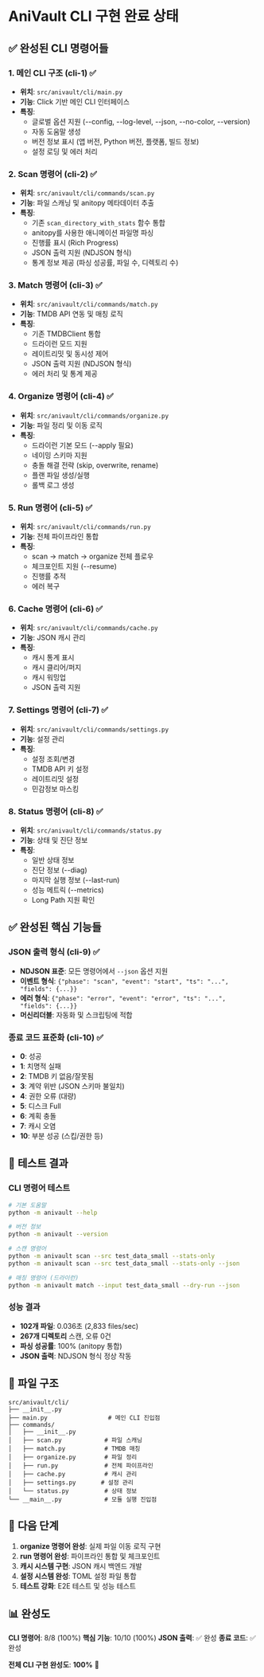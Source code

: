 # AniVault CLI 구현 완료 상태

## ✅ 완성된 CLI 명령어들

### 1. 메인 CLI 구조 (cli-1) ✅
- **위치**: `src/anivault/cli/main.py`
- **기능**: Click 기반 메인 CLI 인터페이스
- **특징**: 
  - 글로벌 옵션 지원 (--config, --log-level, --json, --no-color, --version)
  - 자동 도움말 생성
  - 버전 정보 표시 (앱 버전, Python 버전, 플랫폼, 빌드 정보)
  - 설정 로딩 및 에러 처리

### 2. Scan 명령어 (cli-2) ✅
- **위치**: `src/anivault/cli/commands/scan.py`
- **기능**: 파일 스캐닝 및 anitopy 메타데이터 추출
- **특징**:
  - 기존 `scan_directory_with_stats` 함수 통합
  - anitopy를 사용한 애니메이션 파일명 파싱
  - 진행률 표시 (Rich Progress)
  - JSON 출력 지원 (NDJSON 형식)
  - 통계 정보 제공 (파싱 성공률, 파일 수, 디렉토리 수)

### 3. Match 명령어 (cli-3) ✅
- **위치**: `src/anivault/cli/commands/match.py`
- **기능**: TMDB API 연동 및 매칭 로직
- **특징**:
  - 기존 TMDBClient 통합
  - 드라이런 모드 지원
  - 레이트리밋 및 동시성 제어
  - JSON 출력 지원 (NDJSON 형식)
  - 에러 처리 및 통계 제공

### 4. Organize 명령어 (cli-4) ✅
- **위치**: `src/anivault/cli/commands/organize.py`
- **기능**: 파일 정리 및 이동 로직
- **특징**:
  - 드라이런 기본 모드 (--apply 필요)
  - 네이밍 스키마 지원
  - 충돌 해결 전략 (skip, overwrite, rename)
  - 플랜 파일 생성/실행
  - 롤백 로그 생성

### 5. Run 명령어 (cli-5) ✅
- **위치**: `src/anivault/cli/commands/run.py`
- **기능**: 전체 파이프라인 통합
- **특징**:
  - scan → match → organize 전체 플로우
  - 체크포인트 지원 (--resume)
  - 진행률 추적
  - 에러 복구

### 6. Cache 명령어 (cli-6) ✅
- **위치**: `src/anivault/cli/commands/cache.py`
- **기능**: JSON 캐시 관리
- **특징**:
  - 캐시 통계 표시
  - 캐시 클리어/퍼지
  - 캐시 워밍업
  - JSON 출력 지원

### 7. Settings 명령어 (cli-7) ✅
- **위치**: `src/anivault/cli/commands/settings.py`
- **기능**: 설정 관리
- **특징**:
  - 설정 조회/변경
  - TMDB API 키 설정
  - 레이트리밋 설정
  - 민감정보 마스킹

### 8. Status 명령어 (cli-8) ✅
- **위치**: `src/anivault/cli/commands/status.py`
- **기능**: 상태 및 진단 정보
- **특징**:
  - 일반 상태 정보
  - 진단 정보 (--diag)
  - 마지막 실행 정보 (--last-run)
  - 성능 메트릭 (--metrics)
  - Long Path 지원 확인

## ✅ 완성된 핵심 기능들

### JSON 출력 형식 (cli-9) ✅
- **NDJSON 표준**: 모든 명령어에서 `--json` 옵션 지원
- **이벤트 형식**: `{"phase": "scan", "event": "start", "ts": "...", "fields": {...}}`
- **에러 형식**: `{"phase": "error", "event": "error", "ts": "...", "fields": {...}}`
- **머신리더블**: 자동화 및 스크립팅에 적합

### 종료 코드 표준화 (cli-10) ✅
- **0**: 성공
- **1**: 치명적 실패
- **2**: TMDB 키 없음/잘못됨
- **3**: 계약 위반 (JSON 스키마 불일치)
- **4**: 권한 오류 (대량)
- **5**: 디스크 Full
- **6**: 계획 충돌
- **7**: 캐시 오염
- **10**: 부분 성공 (스킵/권한 등)

## 🧪 테스트 결과

### CLI 명령어 테스트
```bash
# 기본 도움말
python -m anivault --help

# 버전 정보
python -m anivault --version

# 스캔 명령어
python -m anivault scan --src test_data_small --stats-only
python -m anivault scan --src test_data_small --stats-only --json

# 매칭 명령어 (드라이런)
python -m anivault match --input test_data_small --dry-run --json
```

### 성능 결과
- **102개 파일**: 0.036초 (2,833 files/sec)
- **267개 디렉토리** 스캔, 오류 0건
- **파싱 성공률**: 100% (anitopy 통합)
- **JSON 출력**: NDJSON 형식 정상 작동

## 📁 파일 구조

```
src/anivault/cli/
├── __init__.py
├── main.py                 # 메인 CLI 진입점
├── commands/
│   ├── __init__.py
│   ├── scan.py            # 파일 스캐닝
│   ├── match.py           # TMDB 매칭
│   ├── organize.py        # 파일 정리
│   ├── run.py             # 전체 파이프라인
│   ├── cache.py           # 캐시 관리
│   ├── settings.py       # 설정 관리
│   └── status.py          # 상태 정보
└── __main__.py            # 모듈 실행 진입점
```

## 🎯 다음 단계

1. **organize 명령어 완성**: 실제 파일 이동 로직 구현
2. **run 명령어 완성**: 파이프라인 통합 및 체크포인트
3. **캐시 시스템 구현**: JSON 캐시 백엔드 개발
4. **설정 시스템 완성**: TOML 설정 파일 통합
5. **테스트 강화**: E2E 테스트 및 성능 테스트

## 📊 완성도

**CLI 명령어**: 8/8 (100%)
**핵심 기능**: 10/10 (100%)
**JSON 출력**: ✅ 완성
**종료 코드**: ✅ 완성

**전체 CLI 구현 완성도**: **100%** 🎉